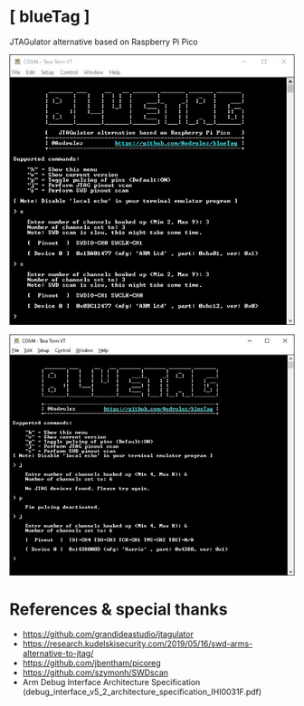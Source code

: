 # [ blueTag ] 
    
JTAGulator alternative based on Raspberry Pi Pico 




![blueTag detecting SWD pinout on STM32 Blue Pill & a Raspberry Pi Pico](images/swd.JPG?raw=true "blueTag detecting SWD pinout on STM32 Blue Pill & a Raspberry Pi Pico")


![blueTag detecting JTAG pinout on a wireless router](images/router.JPG?raw=true "blueTag detecting JTAG pinout on a wireless router")

# References & special thanks

- https://github.com/grandideastudio/jtagulator
- https://research.kudelskisecurity.com/2019/05/16/swd-arms-alternative-to-jtag/
- https://github.com/jbentham/picoreg
- https://github.com/szymonh/SWDscan
- Arm Debug Interface Architecture Specification (debug_interface_v5_2_architecture_specification_IHI0031F.pdf)
